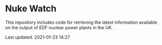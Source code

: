 # Nuke Watch

This repository includes code for retrieving the latest information available on the output of EDF nuclear power plants in the UK.

Last updated: 2021-01-23 14:27